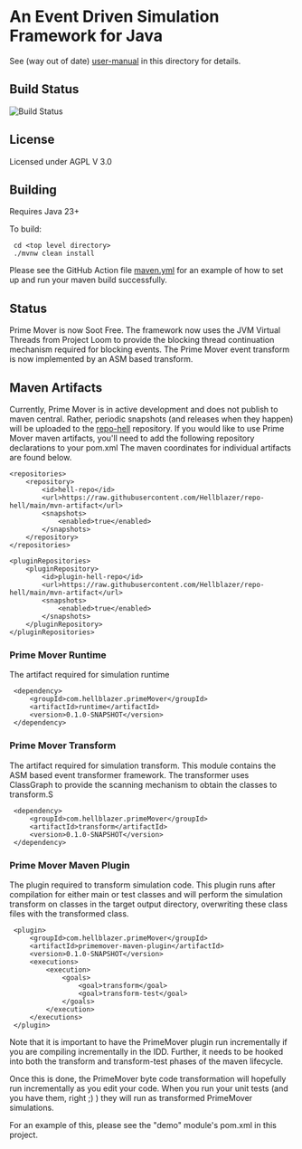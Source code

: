 # An Event Driven Simulation Framework for Java

See (way out of date) [user-manual](./user-manual.pdf) in this directory for details.

## Build Status

![Build Status](https://github.com/hellblazer/prime-mover/actions/workflows/maven.yml/badge.svg)

## License

Licensed under AGPL V 3.0

## Building

Requires Java 23+

To build:

     cd <top level directory>
     ./mvnw clean install

Please see the GitHub Action file [maven.yml](.github/workflows/maven.yml) for an example of how to set up and run your
maven build successfully.

## Status

Prime Mover is now Soot Free. The framework now uses the JVM Virtual Threads from Project Loom to provide the blocking
thread continuation mechanism required for blocking events. The Prime Mover event transform is now implemented by an ASM
based transform.

## Maven Artifacts

Currently, Prime Mover is in active development and does not publish to maven central. Rather, periodic snapshots (and
releases when they happen)
will be uploaded to the [repo-hell]() repository. If you would like to use Prime Mover maven artifacts, you'll need to
add the following repository
declarations to your pom.xml The maven coordinates for individual artifacts are found below.

    <repositories>
        <repository>
            <id>hell-repo</id>
            <url>https://raw.githubusercontent.com/Hellblazer/repo-hell/main/mvn-artifact</url>
            <snapshots>
                <enabled>true</enabled>
            </snapshots>
        </repository>
    </repositories>

    <pluginRepositories>
        <pluginRepository>
            <id>plugin-hell-repo</id>
            <url>https://raw.githubusercontent.com/Hellblazer/repo-hell/main/mvn-artifact</url>
            <snapshots>
                <enabled>true</enabled>
            </snapshots>
        </pluginRepository>
    </pluginRepositories>

### Prime Mover Runtime

The artifact required for simulation runtime

     <dependency>
         <groupId>com.hellblazer.primeMover</groupId>
         <artifactId>runtime</artifactId>
         <version>0.1.0-SNAPSHOT</version>
     </dependency>

### Prime Mover Transform

The artifact required for simulation transform. This module contains the ASM based event transformer framework. The
transformer uses ClassGraph to
provide the scanning mechanism to obtain the classes to transform.S

     <dependency>
         <groupId>com.hellblazer.primeMover</groupId>
         <artifactId>transform</artifactId>
         <version>0.1.0-SNAPSHOT</version>
     </dependency>

### Prime Mover Maven Plugin

The plugin required to transform simulation code. This plugin runs after compilation for either main or test classes and
will perform the simulation
transform on classes in the target output directory, overwriting these class files with the transformed class.

     <plugin>
         <groupId>com.hellblazer.primeMover</groupId>
         <artifactId>primemover-maven-plugin</artifactId>
         <version>0.1.0-SNAPSHOT</version>
         <executions>
             <execution> 
                 <goals>
                     <goal>transform</goal> 
                     <goal>transform-test</goal> 
                 </goals>
             </execution>
         </executions>
     </plugin>

Note that it is important to have the PrimeMover plugin run incrementally if you are compiling incrementally in the IDD.
Further, it needs to be hooked into both the transform and transform-test phases of the maven lifecycle.

Once this is done, the PrimeMover byte code transformation will hopefully run incrementally as you edit your code. When
you run your unit tests (and you have them, right ;) ) they will run as transformed PrimeMover simulations.

For an example of this, please see the "demo" module's pom.xml in this project.


